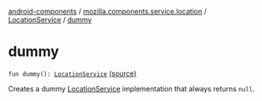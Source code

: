 [android-components](../../index.md) / [mozilla.components.service.location](../index.md) / [LocationService](index.md) / [dummy](./dummy.md)

# dummy

`fun dummy(): `[`LocationService`](index.md) [(source)](https://github.com/mozilla-mobile/android-components/blob/master/components/service/location/src/main/java/mozilla/components/service/location/LocationService.kt#L40)

Creates a dummy [LocationService](index.md) implementation that always returns `null`.

